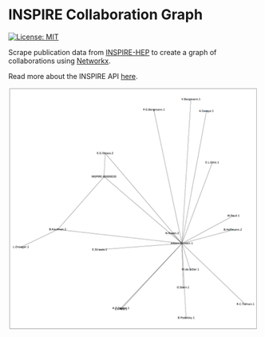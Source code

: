 # INSPIRE Collaboration Graph

[![License: MIT](https://img.shields.io/badge/License-MIT-yellow.svg)](https://opensource.org/licenses/MIT)

Scrape publication data from [INSPIRE-HEP](https://inspirehep.net/) to create a graph of collaborations using [Networkx](https://networkx.org/).

Read more about the INSPIRE API [here](https://github.com/inspirehep/rest-api-doc).

<img src="EinsteinGraph.png" width="500">
